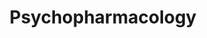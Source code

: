 ---
title: "Psychopharmacology"
category: "psychopharmacology"
colorFrom: "pink-400"
colorTo: "purple-400"
borderColor: "pink-500/30"
order: 4
items:
  - "Medical management of severe mental illnesses"
  - "Management of behavioural problems in intellectual disability and dementias"
  - "Management of ADHD and other childhood disorders"
  - "Alcohol and Drugs (addictions) : Management of withdrawal (detoxification) and de-addiction."
---